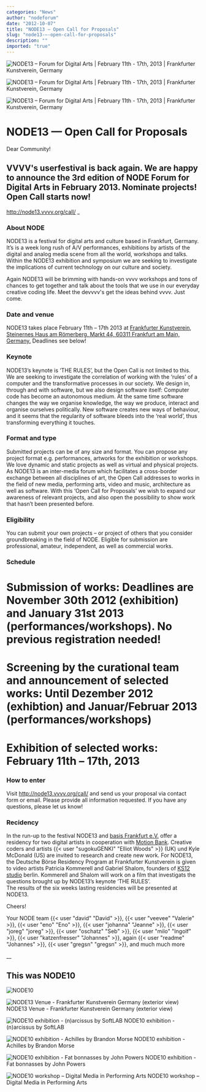 ```yaml
---
categories: "News"
author: "nodeforum"
date: "2012-10-07"
title: "NODE13 — Open Call for Proposals"
slug: "node13-—-open-call-for-proposals"
description: ""
imported: "true"
---
```



![NODE13 – Forum for Digital Arts | February 11th - 17th, 2013 | Frankfurter Kunstverein, Germany](NODE13%20Open%20Call%202.png) 

![NODE13 – Forum for Digital Arts | February 11th - 17th, 2013 | Frankfurter Kunstverein, Germany](NODE13%20Open%20Call%203.png) 

![NODE13 – Forum for Digital Arts | February 11th - 17th, 2013 | Frankfurter Kunstverein, Germany](NODE13%20Open%20Call%204.png) 



#  NODE13 — Open Call for Proposals

<!--break-->
Dear Community!

##  VVVV's userfestival is back again. We are happy to announce the 3rd edition of NODE Forum for Digital Arts in February 2013. Nominate projects! Open Call starts now!

<http://node13.vvvv.org/call/>
_
###  About NODE

NODE13 is a festival for digital arts and culture based in Frankfurt, Germany. It’s is a week long rush of A/V performances, exhibitions by artists of the digital and analog media scene from all the world, workshops and talks.
Within the NODE13 exhibition and symposium we are seeking to investigate the implications of current technology on our culture and society.

Again NODE13 will be brimming with hands-on vvvv workshops and tons of chances to get together and talk about the tools that we use in our everyday creative coding life. Meet the devvvv's get the ideas behind vvvv. Just come.


###  Date and venue

NODE13 takes place February 11th – 17th 2013 at [Frankfurter Kunstverein](http://www.fkv.de/frontend_en/startseite.php), [Steinernes Haus am Römerberg, Markt 44, 60311 Frankfurt am Main, Germany.](https://maps.google.de/maps?q=frankfurter+kunstverein&hl=de&oe=utf-8&client=firefox-a&hq=frankfurter+kunstverein&t=m&z=15) Deadlines see below!

###  Keynote

NODE13’s keynote is ‘THE RULES’, but the Open Call is not limited to this. We are seeking to investigate the correlation of working with the ‘rules’ of a computer and the transformative processes in our society. 
We design in, through and with software, but we also design software itself: Computer code has become an autonomous medium. At the same time software changes the way we organise knowledge, the way we produce, interact and organise ourselves politically. New software creates new ways of behaviour, and it seems that the regularity of software bleeds into the ‘real world’, thus transforming everything it touches. 

###  Format and type

Submitted projects can be of any size and format. You can propose any project format e.g. performances, artworks for the exhibition or workshops. We love dynamic and static projects as well as virtual and physical projects. As NODE13 is an inter-media forum which facilitates a cross-border exchange between all disciplines of art, the Open Call addresses to works in the field of new media, performing arts, video and music, architecture as well as software.
With this ‘Open Call for Proposals’ we wish to expand our awareness of relevant projects, and also open the possibility to show work that hasn’t been presented before. 

###  Eligibility

You can submit your own projects – or project of others that you consider groundbreaking in the field of NODE. Eligible for submission are professional, amateur, independent, as well as commercial works.

###  Schedule

# **Submission of works: Deadlines are November 30th 2012 (exhibition) and January 31st 2013 (performances/workshops).** No previous registration needed!
# Screening by the curational team and announcement of selected works: Until Dezember 2012 (exhibtion) and Januar/Februar 2013 (performances/workshops) 
# Exhibition of selected works: February 11th – 17th, 2013

###  How to enter

Visit <http://node13.vvvv.org/call/> and send us your proposal via contact form or email. Please provide all information requested. If you have any questions, please let us know!

###  Recidency

In the run-up to the festival NODE13 and [basis Frankfurt e.V.](http://www.basis-frankfurt.de/en) offer a residency for two digital artists in cooperation with [Motion Bank](http://www.motionbank.org). Creative coders and artists  {{< user "sugokuGENKI" "Elliot Woods" >}} (UK) und Kyle McDonald (US) are invited to research and create new work. For NODE13, the Deutsche Börse Residency Program at Frankfurter Kunstverein is given to video artists Patricia Kommerell and Gabriel Shalom, founders of [KS12 studio](http://www.ks12.net/) berlin. Kommerell and Shalom will work on a film that investigats the questions brought up by NODE13’s keynote ‘THE RULES’.  
The results of the six weeks lasting residencies will be presented at NODE13. 


Cheers!

Your NODE team
{{< user "david" "David" >}}, {{< user "veevee" "Valerie" >}}, {{< user "eno" "Eno" >}}, {{< user "johanna" "Jeanne" >}}, {{< user "joreg" "joreg" >}}, {{< user "oschatz" "Seb" >}}, {{< user "milo" "Ingolf" >}}, {{< user "katzenfresser" "Johannes" >}}, again {{< user "readme" "Johannes" >}}, {{< user "gregsn" "gregsn" >}}, and much much more

__

##  This was NODE10

![NODE10](NODE10%20-%20Overview.png) 


![NODE13 Venue - Frankfurter Kunstverein Germany (exterior view)](NODE13%20Venue%20-%20Frankfurter%20Kunstverein%20Germany%20%28exterior%20view%29.jpg) 
NODE13 Venue - Frankfurter Kunstverein Germany (exterior view)


![NODE10 exhibition - (n)arcissus by SoftLAB](NODE10%20exhibition%20-%20%28n%29arcissus%20by%20SoftLAB%20%28copyright%20SoftLAB%29.jpg) 
NODE10 exhibition - (n)arcissus by SoftLAB


![NODE10 exhibition - Achilles by Brandon Morse](NODE10%20exhibition%20-%20Achilles%20by%20Brandon%20Morse%20%28copyright%20Marius%20Watz%29.jpg) 
NODE10 exhibition - Achilles by Brandon Morse


![NODE10 exhibition - Fat bonnasses by John Powers](NODE10%20exhibition%20-%20Fat%20bastard%20by%20John%20Powers%20%28copyright%20Jeanne%20Charlotte%20Vogt%29.jpg) 
NODE10 exhibition - Fat bonnasses by John Powers


![NODE10 workshop – Digital Media in Performing Arts](NODE10%20workshop%20-%20Digital%20Media%20in%20Performing%20Arts%20%28copyright%20Woeishi%20Lean%29.jpg) 
NODE10 workshop – Digital Media in Performing Arts